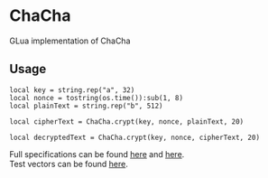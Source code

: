 # ChaCha
GLua implementation of ChaCha

## Usage

```
local key = string.rep("a", 32)
local nonce = tostring(os.time()):sub(1, 8)
local plainText = string.rep("b", 512)

local cipherText = ChaCha.crypt(key, nonce, plainText, 20)

local decryptedText = ChaCha.crypt(key, nonce, cipherText, 20)
```

Full specifications can be found [here](https://cr.yp.to/chacha/chacha-20080128.pdf) and [here](https://en.wikipedia.org/wiki/Salsa20#ChaCha_variant).  
Test vectors can be found [here](https://tools.ietf.org/html/draft-strombergson-chacha-test-vectors-00).
